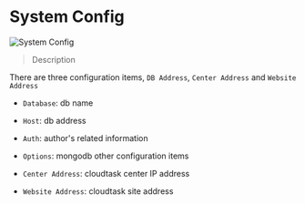 # System Config

![System Config](_media/system_config.png)

> Description

There are three configuration items, `DB Address`, `Center Address` and `Website Address`
- `Database`: db name
- `Host`: db address
- `Auth`: author's related information
- `Options`: mongodb other configuration items

- `Center Address`: cloudtask center IP address

- `Website Address`: cloudtask site address
